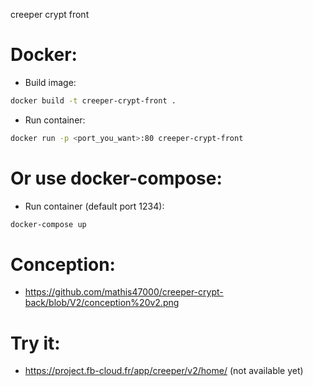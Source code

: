 creeper crypt front

# Docker:
- Build image:
```bash
docker build -t creeper-crypt-front .
```

- Run container:
```bash
docker run -p <port_you_want>:80 creeper-crypt-front
```

# Or use docker-compose:

- Run container (default port 1234):
```bash
docker-compose up
```
# Conception:

- https://github.com/mathis47000/creeper-crypt-back/blob/V2/conception%20v2.png

# Try it:

- https://project.fb-cloud.fr/app/creeper/v2/home/ (not available yet)
